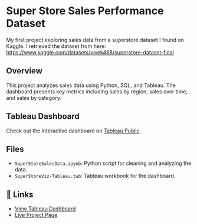 # Super Store Sales Performance Dataset
My first project exploring sales data from a superstore dataset I found on Kaggle. 
I retrieved the dataset from here: https://www.kaggle.com/datasets/vivek468/superstore-dataset-final

## Overview
This project analyzes sales data using Python, SQL, and Tableau. The dashboard presents key metrics including sales by region, sales over time, and sales by category.

## Tableau Dashboard
Check out the interactive dashboard on [Tableau Public](https://public.tableau.com/app/profile/jennifer.coosemans/viz/SuperStoreViz-Tableau/SalesDashboard?publish=yes).

## Files
- `SuperStoreSalesData.ipynb`: Python script for cleaning and analyzing the data.
- `SuperStoreViz-Tableau.twb`: Tableau workbook for the dashboard.

## 🔗 Links
- [View Tableau Dashboard](https://public.tableau.com/views/SuperStoreViz-Tableau/SalesDashboard?:language=en-US&publish=yes&:sid=&:display_count=n&:origin=viz_share_link)
- [Live Project Page](https://barfula.github.io/jennifer.coosemans.github.io/superstore.html)
